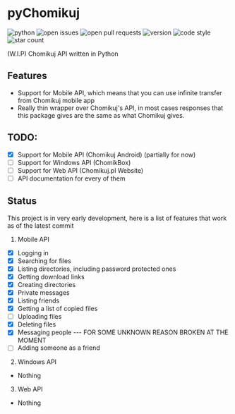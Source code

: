 # pyChomikuj
![python](https://img.shields.io/pypi/pyversions/pychomikuj?style=plastic) ![open issues](https://img.shields.io/github/issues-raw/Oreeeee/pychomikuj?style=plastic) ![open pull requests](https://img.shields.io/github/issues-pr/Oreeeee/pychomikuj?style=plastic) ![version](https://img.shields.io/pypi/v/pychomikuj?style=plastic) ![code style](https://img.shields.io/badge/code%20style-black-black?style=plastic) ![star count](https://img.shields.io/github/stars/Oreeeee/pychomikuj?style=social)

(W.I.P) Chomikuj API written in Python

## Features
- Support for Mobile API, which means that you can use infinite transfer from Chomikuj mobile app
- Really thin wrapper over Chomikuj's API, in most cases responses that this package gives are the same as what Chomikuj gives.

## TODO:
- [x] Support for Mobile API (Chomikuj Android) (partially for now)
- [ ] Support for Windows API (ChomikBox)
- [ ] Support for Web API (Chomikuj.pl Website)
- [ ] API documentation for every of them

## Status
This project is in very early development, here is a list of features that work as of the latest commit
1. Mobile API
- [x] Logging in
- [x] Searching for files
- [x] Listing directories, including password protected ones
- [x] Getting download links
- [x] Creating directories
- [x] Private messages
- [x] Listing friends
- [x] Getting a list of copied files
- [ ] Uploading files
- [X] Deleting files
- [x] Messaging people --- FOR SOME UNKNOWN REASON BROKEN AT THE MOMENT
- [ ] Adding someone as a friend
2. Windows API
- Nothing
3. Web API
- Nothing